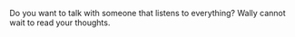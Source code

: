 Do you want to talk with someone that listens to everything? Wally cannot wait to read your thoughts. 
